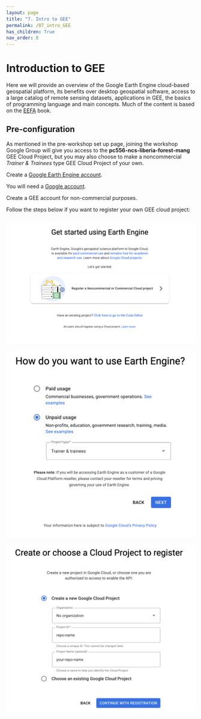 ```yaml
---
layout: page
title: "7. Intro to GEE"
permalink: /07_intro_GEE
has_children: True
nav_order: 8
---
```


# Introduction to GEE

Here we will provide an overview of the Google Earth Engine cloud-based geospatial platform, its benefits over desktop geospatial software, access to a large catalog of remote sensing datasets, applications in GEE, the basics of programming language and main concepts. Much of the content is based on the [EEFA](https://eefabook.org) book.

## Pre-configuration

As mentioned in the pre-workshop set up page, joining the workshop Google Group will give you access to the **pc556-ncs-liberia-forest-mang** GEE Cloud Project, but you may also choose to make a noncommercial *Trainer & Trainees* type GEE Cloud Project of your own. 


Create a [Google Earth Engine account](https://code.earthengine.google.com/register). 

You will need a [Google account](https://accounts.google.com/signup). 

Create a GEE account for non-commercial purposes.

Follow the steps below if you want to register your own GEE cloud project:

<img align="center" src="./images/setup/setup_gee1.png" vspace="10" width="600">

<img align="center" src="./images/setup/setup_gee2.png" vspace="10" width="600">

<img align="center" src="./images/setup/setup_gee3.png" vspace="10" width="600">
